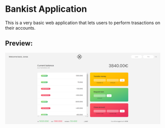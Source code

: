 # Bankist Application

This is a very basic web application that lets users to perform trasactions on their accounts.

## Preview:

![Application Preview Here](./preview.png)
